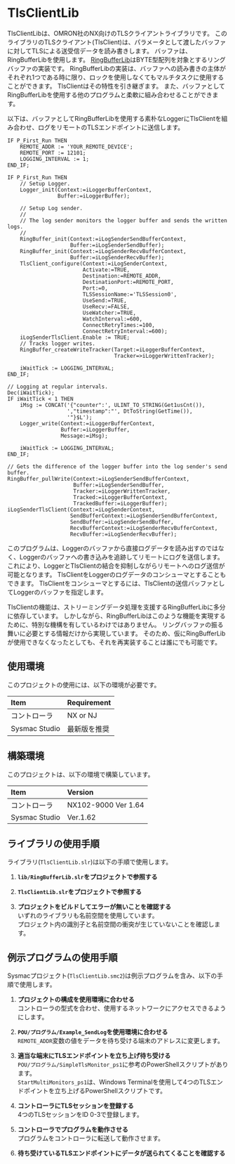 # TlsClientLib
TlsClientLibは、OMRON社のNX向けのTLSクライアントライブラリです。
このライブラリのTLSクライアント(TlsClient)は、パラメータとして渡したバッファに対してTLSによる送受信データを読み書きします。
バッファは、RingBufferLibを使用します。
[RingBufferLib](https://github.com/kmu2030/RingBufferLib)はBYTE型配列を対象とするリングバッファの実装です。
RingBufferLibの実装は、バッファへの読み書きの主体がそれぞれ1つである時に限り、ロックを使用しなくてもマルチタスクに使用することができます。
TlsClientはその特性を引き継ぎます。
また、バッファとしてRingBufferLibを使用する他のプログラムと柔軟に組み合わせることができます。

以下は、バッファとしてRingBufferLibを使用する素朴なLoggerにTlsClientを組み合わせ、ログをリモートのTLSエンドポイントに送信します。

```iecst
IF P_First_Run THEN
    REMOTE_ADDR := 'YOUR_REMOTE_DEVICE';
    REMOTE_PORT := 12101;
    LOGGING_INTERVAL := 1;
END_IF;

IF P_First_Run THEN    
    // Setup Logger.
    Logger_init(Context:=iLoggerBufferContext,
                Buffer:=iLoggerBuffer);    

    // Setup Log sender.
    //
    // The log sender monitors the logger buffer and sends the written logs.
    //
    RingBuffer_init(Context:=iLogSenderSendBufferContext,
                    Buffer:=iLogSenderSendBuffer);
    RingBuffer_init(Context:=iLogSenderRecvBufferContext,
                    Buffer:=iLogSenderRecvBuffer);
    TlsClient_configure(Context:=iLogSenderContext,
                        Activate:=TRUE,
                        Destination:=REMOTE_ADDR,
                        DestinationPort:=REMOTE_PORT,
                        Port:=0,
                        TLSSessionName:='TLSSession0',
                        UseSend:=TRUE,
                        UseRecv:=FALSE,
                        UseWatcher:=TRUE,
                        WatchInterval:=600,
                        ConnectRetryTimes:=100,
                        ConnectRetryInterval:=600);
    iLogSenderTlsClient.Enable := TRUE;
    // Tracks logger writes.
    RingBuffer_createWriteTracker(Target:=iLoggerBufferContext,
                                  Tracker=>iLoggerWrittenTracker);

    iWaitTick := LOGGING_INTERVAL;
END_IF;

// Logging at regular intervals.
Dec(iWaitTick);
IF iWaitTick < 1 THEN
    iMsg := CONCAT('{"counter":', ULINT_TO_STRING(Get1usCnt()),
                   ',"timestamp":"', DtToString(GetTime()),
                   '"}$L');
    Logger_write(Context:=iLoggerBufferContext,
                 Buffer:=iLoggerBuffer,
                 Message:=iMsg);
    
    iWaitTick := LOGGING_INTERVAL;
END_IF;

// Gets the difference of the logger buffer into the log sender's send buffer.
RingBuffer_pullWrite(Context:=iLogSenderSendBufferContext,
                     Buffer:=iLogSenderSendBuffer,
                     Tracker:=iLoggerWrittenTracker,
                     Tracked:=iLoggerBufferContext,
                     TrackedBuffer:=iLoggerBuffer);
iLogSenderTlsClient(Context:=iLogSenderContext,
                    SendBufferContext:=iLogSenderSendBufferContext,
                    SendBuffer:=iLogSenderSendBuffer,
                    RecvBufferContext:=iLogSenderRecvBufferContext,
                    RecvBuffer:=iLogSenderRecvBuffer);
```

このプログラムは、Loggerのバッファから直接ログデータを読み出すのではなく、Loggerのバッファへの書き込みを追跡してリモートにログを送信します。
これにより、LoggerとTlsClientの結合を抑制しながらリモートへのログ送信が可能となります。
TlsClientをLoggerのログデータのコンシューマとすることもできます。
TlsClientをコンシューマとするには、TlsClientの送信バッファとしてLoggerのバッファを指定します。

TlsClientの機能は、ストリーミングデータ処理を支援するRingBufferLibに多分に依存しています。
しかしながら、RingBufferLibはこのような機能を実現するために、特別な機構を有しているわけではありません。
リングバッファの振る舞いに必要とする情報だけから実現しています。
そのため、仮にRingBufferLibが使用できなくなったとしても、それを再実装することは誰にでも可能です。

## 使用環境
このプロジェクトの使用には、以下の環境が必要です。

| Item          | Requirement |
| :------------ | :---------- |
| コントローラ   | NX or NJ    |
| Sysmac Studio | 最新版を推奨 |

## 構築環境
このプロジェクトは、以下の環境で構築しています。

| Item            | Version              |
| :-------------- | :------------------- |
| コントローラ     | NX102-9000 Ver 1.64  |
| Sysmac Studio   | Ver.1.62             |

## ライブラリの使用手順
ライブラリ(`TlsClientLib.slr`)は以下の手順で使用します。

1.  **`lib/RingBufferLib.slr`をプロジェクトで参照する**

2.  **`TlsClientLib.slr`をプロジェクトで参照する**

3.  **プロジェクトをビルドしてエラーが無いことを確認する**   
    いずれのライブラリも名前空間を使用しています。   
    プロジェクト内の識別子と名前空間の衝突が生じていないことを確認します。

## 例示プログラムの使用手順
Sysmacプロジェクト(`TlsClientLib.smc2`)は例示プログラムを含み、以下の手順で使用します。

1.  **プロジェクトの構成を使用環境に合わせる**   
    コントローラの型式を合わせ、使用するネットワークにアクセスできるようにします。
  
2.  **`POU/プログラム/Example_SendLog`を使用環境に合わせる**   
    `REMOTE_ADDR`変数の値をデータを待ち受ける端末のアドレスに変更します。
  
3.  **適当な端末にTLSエンドポイントを立ち上げ待ち受ける**   
    `POU/プログラム/SimpleTlsMonitor_ps1`に参考のPowerShellスクリプトがあります。   
	`StartMultiMonitors_ps1`は、Windows Terminalを使用して4つのTLSエンドポイントを立ち上げるPowerShellスクリプトです。

4.  **コントローラにTLSセッションを登録する**   
    4つのTLSセッションをID 0-3で登録します。

5.  **コントローラでプログラムを動作させる**   
    プログラムをコントローラに転送して動作させます。
  
6.  **待ち受けているTLSエンドポイントにデータが送られてくることを確認する**
